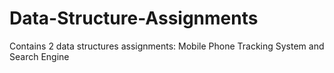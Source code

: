 # Data-Structure-Assignments
Contains 2 data structures assignments:
Mobile Phone Tracking System and
Search Engine
